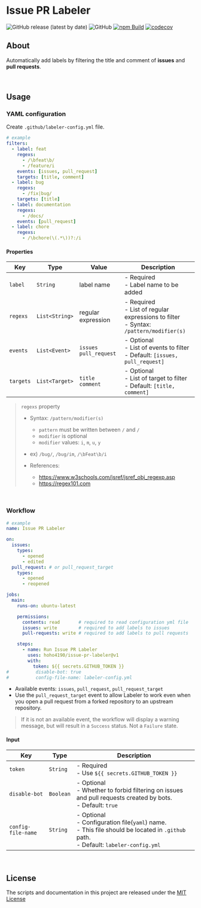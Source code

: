 # Issue PR Labeler

![GitHub release (latest by date)](https://img.shields.io/github/v/release/hoho4190/issue-pr-labeler)
![GitHub](https://img.shields.io/github/license/hoho4190/issue-pr-labeler?color=informational)
[![npm Build](https://github.com/hoho4190/issue-pr-labeler/actions/workflows/npm-build.yml/badge.svg)](https://github.com/hoho4190/issue-pr-labeler/actions/workflows/npm-build.yml)
[![codecov](https://codecov.io/gh/hoho4190/issue-pr-labeler/branch/main/graph/badge.svg?token=CWCCAKBJQY)](https://codecov.io/gh/hoho4190/issue-pr-labeler)

## About

Automatically add labels by filtering the title and comment of **issues** and **pull requests**.

<br>

## Usage

### YAML configuration

Create `.github/labeler-config.yml` file.

```yaml
# example
filters:
  - label: feat
    regexs:
      - /\bfeat\b/
      - /feature/i
    events: [issues, pull_request]
    targets: [title, comment]
  - label: bug
    regexs:
      - /fix|bug/
    targets: [title]
  - label: documentation
    regexs:
      - /docs/
    events: [pull_request]
  - label: chore
    regexs:
      - /\bchore(\(.*\))?:/i
```

#### Properties

| Key       | Type           | Value                       | Description                                                                               |
| --------- | -------------- | --------------------------- | ----------------------------------------------------------------------------------------- |
| `label`   | `String`       | label name                  | - Required<br>- Label name to be added                                                    |
| `regexs`  | `List<String>` | regular expression          | - Required<br>- List of regular expressions to filter<br>- Syntax: `/pattern/modifier(s)` |
| `events`  | `List<Event>`  | `issues`<br> `pull_request` | - Optional<br>- List of events to filter<br>- Default: `[issues, pull_request]`           |
| `targets` | `List<Target>` | `title`<br> `comment`       | - Optional<br>- List of target to filter<br>- Default: `[title, comment]`                 |

> `regexs` property
>
> - Syntax: `/pattern/modifier(s)`
>   - `pattern` must be written between `/` and `/`
>   - `modifier` is optional
>   - `modifier` values: `i`, `m`, `u`, `y`
>
> - ex) `/bug/`, `/bug/im`, `/\bFeat\b/i`
>
> - References:
>   - https://www.w3schools.com/jsref/jsref_obj_regexp.asp
>   - https://regex101.com

<br>

### Workflow

```yaml
# example
name: Issue PR Labeler

on:
  issues:
    types:
      - opened
      - edited
  pull_request: # or pull_request_target
    types:
      - opened
      - reopened

jobs:
  main:
    runs-on: ubuntu-latest

    permissions:
      contents: read       # required to read configuration yml file
      issues: write        # required to add labels to issues
      pull-requests: write # required to add labels to pull requests

    steps:
      - name: Run Issue PR Labeler
        uses: hoho4190/issue-pr-labeler@v1
        with:
          token: ${{ secrets.GITHUB_TOKEN }}
#          disable-bot: true
#          config-file-name: labeler-config.yml
```

- Available events: `issues`, `pull_request`, `pull_request_target`
- Use the `pull_request_target` event to allow Labeler to work even when you open a pull request from a forked repository to an upstream repository.

> If it is not an available event, the workflow will display a warning message, but will result in a `Success` status. Not a `Failure` state.

#### Input

| Key                | Type      | Description                                                                                                                                |
| ------------------ | --------- | ------------------------------------------------------------------------------------------------------------------------------------------ |
| `token`            | `String`  | - Required<br>- Use `${{ secrets.GITHUB_TOKEN }}`                                                                                          |
| `disable-bot`      | `Boolean` | - Optional<br> - Whether to forbid filtering on issues and pull requests created by bots.<br>- Default: `true`                             |
| `config-file-name` | `String`  | - Optional<br> - Configuration file(`yaml`) name.<br>- This file should be located in `.github` path. <br> - Default: `labeler-config.yml` |

<br>

## License

The scripts and documentation in this project are released under the [MIT License](LICENSE)
